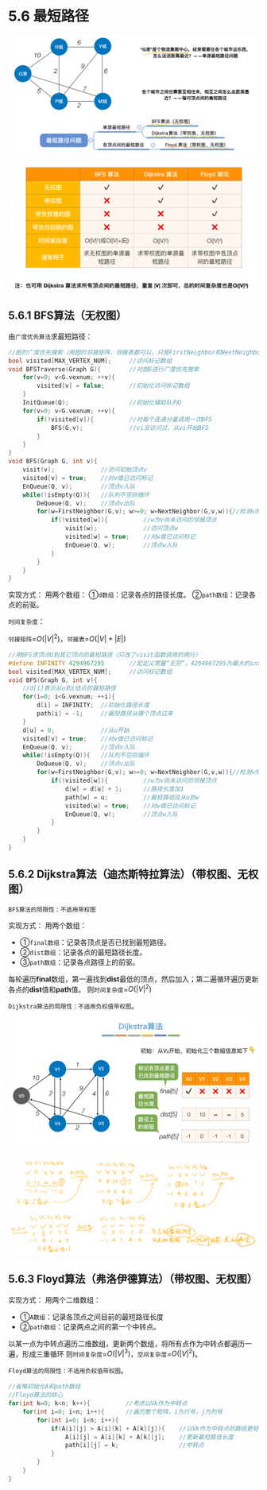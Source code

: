 # 5.6 最短路径

![1638172106501](../images/1638172106501.png)

![1638178148141](../images/1638178148141.png)

## 5.6.1 BFS算法（无权图）

由`广度优先算法`求最短路径：

```c
//图的广度优先搜索（用图的邻接矩阵、领接表都可以，只是FirstNeighbor和NextNeighbor函数实现不一样）
bool visited[MAX_VERTEX_NUM];     //访问标记数组
void BFSTraverse(Graph G){        //对图G进行广度优先搜索
    for(v=0; v<G.vexnum; ++v){
        visited[v] = false;       //初始化访问标记数组
    }
    InitQueue(Q);                 //初始化辅助队列Q
    for(v=0; v<G.vexnum; ++v){
        if(!visited[v]){          //对每个连通分量调用一次BFS
            BFS(G,v);             //vi没访问过，从vi开始BFS
        }
    }
}
void BFS(Graph G, int v){
	visit(v);             //访问初始顶点v
    visited[v] = true;    //对v做已访问标记
    EnQueue(Q, v);        //顶点v入队
    while(!isEmpty(Q)){   //队列不空则循环
        DeQueue(Q, v);    //顶点v出队
        for(w=FirstNeighbor(G,v); w>=0; w=NextNeighbor(G,v,w)){//检测v所有的邻接顶点
            if(!visited[w]){          //w为v尚未访问的邻接顶点
				visit(w);             //访问顶点w
    			visited[w] = true;    //对w做已访问标记
                EnQueue(Q, w);        //顶点w入队
            }
        }
    }
}
```

实现方式：
用两个数组：
①`d数组`：记录各点的路径长度。
②`path数组`：记录各点的前驱。

`时间复杂度`：

`邻接矩阵`=$O(|V|^2)$，`邻接表`=$O(|V|+|E|)$

```c
//用BFS求顶点U到其它顶点的最短路径（只改了visit函数调用的两行）
#define INFINITY 4294967295       //宏定义常量“无穷”，4294967295为最大的int值
bool visited[MAX_VERTEX_NUM];     //访问标记数组
void BFS(Graph G, int v){
	//d[i]表示从u到i结点的最短路径
    for(i=0; i<G.vexnum; ++i){
        d[i] = INFINITY;  //初始化路径长度
        path[i] = -1;     //最短路径从哪个顶点过来
    }
    d[u] = 0;             //从u开始
    visited[v] = true;    //对v做已访问标记
    EnQueue(Q, v);        //顶点v入队
    while(!isEmpty(Q)){   //队列不空则循环
        DeQueue(Q, v);    //顶点v出队
        for(w=FirstNeighbor(G,v); w>=0; w=NextNeighbor(G,v,w)){//检测v所有的邻接顶点
            if(!visited[w]){          //w为v尚未访问的邻接顶点
				d[w] = d[u] + 1;      //路径长度加1
                path[w] = u;          //最短路径应从u到w
    			visited[w] = true;    //对w做已访问标记
                EnQueue(Q, w);        //顶点w入队
            }
        }
    }
}
```

## 5.6.2 Dijkstra算法（迪杰斯特拉算法）（带权图、无权图）

`BFS算法的局限性：不适用带权图`

实现方式：
用两个数组：
- ①`final数组`：记录各顶点是否已找到最短路径。
- ②`dist数组`：记录各点的最短路径长度。
- ③`path数组`：记录各点路径上的前驱。

每轮遍历**final**数组，第一遍找到**dist**最低的顶点，然后加入；第二遍循环遍历更新各点的**dist**值和**path**值。
则`时间复杂度`=$O(|V|^2)$

`Dijkstra算法的局限性：不适用负权值带权图`。

![1638175026752](../images/1638175026752.png)

![1638175026747](../images/1638175026747.png)

## 5.6.3 Floyd算法（弗洛伊德算法）（带权图、无权图）

实现方式：
用两个二维数组：
- ①`A数组`：记录各顶点之间目前的最短路径长度
- ②`path数组`：记录两点之间的第一个中转点。

以某一点为中转点遍历二维数组，更新两个数组，将所有点作为中转点都遍历一遍，形成三重循环
则`时间复杂度`=$O(|V|^3)$，`空间复杂度`=$O(|V|^2)$。

`Floyd算法的局限性：不适用负权值带权图`。

```c
//省略初始化A和path数组
//Floyd算法的核心
for(int k=0; k<n; k++){          //考虑以Vk作为中转点
    for(int i=0; i<n; i++){      //遍历整个矩阵，i为行号，j为列号
    	for(int i=0; i<n; i++){
        	if(A[i][j] > A[i][k] + A[k][j]){    //以Vk作为中转点的路径更短
                A[i][j] = A[i][k] + A[k][j];    //更新最短路径长度
                path[i][j] = k;                 //中转点
            }
    	} 
    }
}
```

